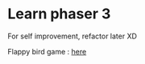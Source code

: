 # Learn phaser 3
For self improvement, refactor later XD

Flappy bird game : <a href="https://prima20.github.io/learn-phaser/flappybird/">here</a>
